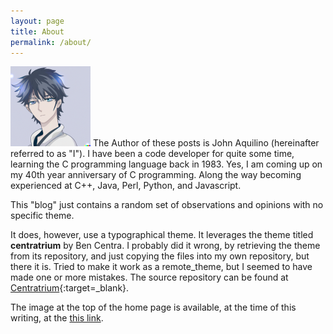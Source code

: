 ```yaml
---
layout: page
title: About
permalink: /about/
---
```


<img src="/assets/anime-avatar.png" alt="Avatar produced by DALL-E 2" title="Avatar produced by DALL-E 2" width="128" height="128" />
The Author of these posts is John Aquilino (hereinafter referred to as "I").
I have been a code developer for quite some time, learning the C programming language back in 1983.
Yes, I am coming up on my 40th year anniversary of C programming.
Along the way becoming experienced at C++, Java, Perl, Python, and Javascript.

This "blog" just contains a random set of observations and opinions with no specific theme.

It does, however, use a typographical theme.
It leverages the theme titled **centratrium** by Ben Centra.
I probably did it wrong, by retrieving the theme from its repository, and
just copying the files into my own repository, but there it is.
Tried to make it work as a remote_theme, but I seemed to have made one or more mistakes.
The source repository can be found at [Centratrium](https://github.com/bencentra/centrarium){:target=_blank}.

The image at the top of the home page is available, at the time of this writing,
at the [this link](https://pxhere.com/en/photo/870570?utm_content=shareClip&utm_medium=referral&utm_source=pxhere).

